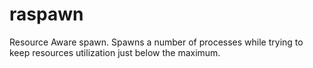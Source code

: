 raspawn
=======

Resource Aware spawn. Spawns a number of processes while trying to keep resources utilization just below the maximum.
